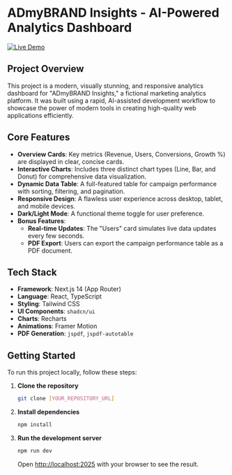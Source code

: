 # ADmyBRAND Insights - AI-Powered Analytics Dashboard

[![Live Demo](https://img.shields.io/badge/Live-Demo-brightgreen?style=for-the-badge&logo=vercel)](https://a-dmy-brand-ai-powered-analytics-da.vercel.app/)

## Project Overview

This project is a modern, visually stunning, and responsive analytics dashboard for "ADmyBRAND Insights," a fictional marketing analytics platform. It was built using a rapid, AI-assisted development workflow to showcase the power of modern tools in creating high-quality web applications efficiently.

## Core Features

* **Overview Cards**: Key metrics (Revenue, Users, Conversions, Growth %) are displayed in clear, concise cards.
* **Interactive Charts**: Includes three distinct chart types (Line, Bar, and Donut) for comprehensive data visualization.
* **Dynamic Data Table**: A full-featured table for campaign performance with sorting, filtering, and pagination.
* **Responsive Design**: A flawless user experience across desktop, tablet, and mobile devices.
* **Dark/Light Mode**: A functional theme toggle for user preference.
* **Bonus Features**:
    * **Real-time Updates**: The "Users" card simulates live data updates every few seconds.
    * **PDF Export**: Users can export the campaign performance table as a PDF document.

## Tech Stack

* **Framework**: Next.js 14 (App Router)
* **Language**: React, TypeScript
* **Styling**: Tailwind CSS
* **UI Components**: `shadcn/ui`
* **Charts**: Recharts
* **Animations**: Framer Motion
* **PDF Generation**: `jspdf`, `jspdf-autotable`

## Getting Started

To run this project locally, follow these steps:

1.  **Clone the repository**
    ```bash
    git clone [YOUR_REPOSITORY_URL]
    ```

2.  **Install dependencies**
    ```bash
    npm install
    ```

3.  **Run the development server**
    ```bash
    npm run dev
    ```
    Open [http://localhost:2025](http://localhost:2025) with your browser to see the result.
